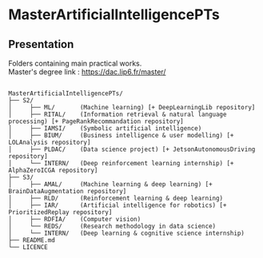 # MasterArtificialIntelligencePTs

## Presentation

Folders containing main practical works.<br>
Master's degree link : https://dac.lip6.fr/master/

<pre><code>
MasterArtificialIntelligencePTs/
├── S2/
│     ├── ML/       (Machine learning) [+ DeepLearningLib repository]
│     ├── RITAL/    (Information retrieval & natural language processing) [+ PageRankRecommandation repository]
│     ├── IAMSI/    (Symbolic artificial intelligence)
│     ├── BIUM/     (Business intelligence & user modelling) [+ LOLAnalysis repository]
│     ├── PLDAC/    (Data science project) [+ JetsonAutonomousDriving repository]
│     └── INTERN/   (Deep reinforcement learning internship) [+ AlphaZeroICGA repository]
├── S3/
│     ├── AMAL/     (Machine learning & deep learning) [+ BrainDataAugmentation repository]
│     ├── RLD/      (Reinforcement learning & deep learning)
│     ├── IAR/      (Artificial intelligence for robotics) [+ PrioritizedReplay repository]
│     ├── RDFIA/    (Computer vision)
│     └── REDS/     (Research methodology in data science)
│     └── INTERN/   (Deep learning & cognitive science internship)
├── README.md		          
└── LICENCE  
</pre></code>
